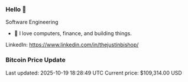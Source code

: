### Hello 🤙  

Software Engineering

- 🔭 I love computers, finance, and building things.
  
LinkedIn: https://www.linkedin.com/in/thejustinbishop/  



















































































































































































































































































































































































































































































































































































































































































































































































































































































































































































































































































































































































































































### Bitcoin Price Update
Last updated: 2025-10-19 18:28:49 UTC
Current price: $109,314.00 USD
